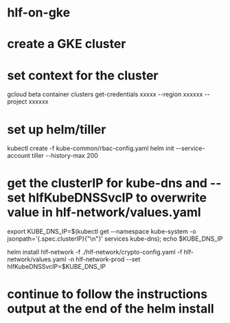 # hlf-on-gke
# create a GKE cluster
# set context for the cluster
gcloud beta container clusters get-credentials xxxxx --region xxxxxx --project xxxxxx
# set up helm/tiller
kubectl create -f kube-common/rbac-config.yaml
helm init --service-account tiller --history-max 200

# get the clusterIP for kube-dns and --set hlfKubeDNSSvcIP to overwrite value in hlf-network/values.yaml
export KUBE_DNS_IP=$(kubectl get --namespace kube-system -o jsonpath='{.spec.clusterIP}{"\n"}' services kube-dns); echo $KUBE_DNS_IP

helm install hlf-network -f ./hlf-network/crypto-config.yaml -f hlf-network/values.yaml  -n hlf-network-prod --set hlfKubeDNSSvcIP=$KUBE_DNS_IP
# continue to follow the instructions output at the end of the helm install
